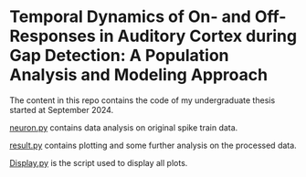 # Temporal Dynamics of On- and Off-Responses in Auditory Cortex during Gap Detection: A Population Analysis and Modeling Approach

The content in this repo contains the code of my undergraduate thesis started at September 2024.

[neuron.py](Code/Function/neuron.py) contains data analysis on original spike train data.

[result.py](Code/Function/result.py) contains plotting and some further analysis on the processed data.

[Display.py](Code/Display.py) is the script used to display all plots.